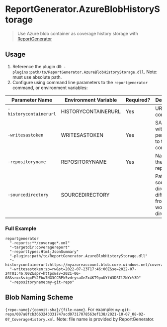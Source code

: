 # ReportGenerator.AzureBlobHistoryStorage

> Use Azure blob container as coverage history storage
> with [ReportGenerator](https://github.com/danielpalme/ReportGenerator)

## Usage

1. Reference the plugin dll: `-plugins:path/to/ReportGenerator.AzureBlobHistoryStorage.dll`.
   Note: must use absolute path.
2. Configure using command line parameters to the `reportgenerator` command, or environment variables:

| Parameter Name         | Environment Variable | Required? | Description                                                       |
|------------------------|----------------------|-----------|-------------------------------------------------------------------|
| `-historycontainerurl` | HISTORYCONTAINERURL  | Yes       | URL to the container                                              |
| `-writesastoken`       | WRITESASTOKEN        | Yes       | SAS token with write permissions to the container                 |
| `-repositoryname`      | REPOSITORYNAME       | Yes       | Name of the repository                                            |
| `-sourcedirectory`     | SOURCEDIRECTORY      |           | Path to source directory, if different from the working directory |

### Full Example

```shell
reportgenerator
  "-reports:**/coverage*.xml"
  "-targetdir:coveragereport"
  "-reporttypes:Html;JsonSummary"
  "-plugins:path/to/ReportGenerator.AzureBlobHistoryStorage.dll"
  "-historycontainerurl:https://myazureaccount.blob.core.windows.net/coverage"
  "-writesastoken:sp=rw&st=2022-07-23T17:46:00Z&se=2022-07-24T01:46:00Z&spr=https&sv=2021-06-08&sr=c&sig=E%2Fbw7NG3CCRPk5vdrysaGeZx4KT9puUYtW3DSIl2NYc%3D"
  "-repositoryname:my-git-repo"
```

## Blob Naming Scheme

`{repo-name}/{commit-sha}/{file-name}`. For
example: `my-git-repo/007a8fcb3663243331747acd07317078563ef138/2021-10-07_08-02-07_CoverageHistory.xml`.
Note: file name is provided by ReportGenerator.
